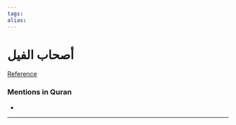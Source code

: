 ```yaml
---
tags: 
alias: 
---
```


# أصحاب الفيل

[Reference](https://corpus.quran.com/concept.jsp?id=companions-of-the-elephant)

### Mentions in Quran
- 

---

